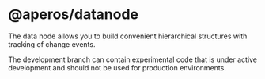 # @aperos/datanode

The data node allows you to build convenient hierarchical structures
with tracking of change events.

The development branch can contain experimental code that is under
active development and should not be used for production environments.
